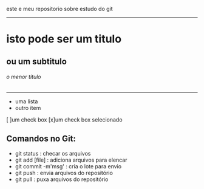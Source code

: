 este e meu repositorio sobre estudo do git

---

#  isto pode ser um titulo

## ou um subtitulo

###### o menor titulo

---


- uma lista
- outro item

[ ]um check box
[x]um check box selecionado

## Comandos no Git:

- git status : checar os arquivos
- git add [file] : adiciona arquivos para elencar
- git commit -m'msg' : cria o lote para envio
- git push : envia arquivos do repositório
- git pull : puxa arquivos do repositório